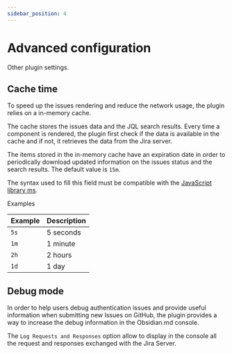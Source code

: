 ```yaml
---
sidebar_position: 4
---
```

# Advanced configuration
Other plugin settings.

## Cache time
To speed up the issues rendering and reduce the network usage, the plugin relies on a in-memory cache.

The cache stores the issues data and the JQL search results.
Every time a component is rendered, the plugin first check if the data is available in the cache and if not, it retrieves the data from the Jira server.

The items stored in the in-memory cache have an expiration date in order to periodically download updated information on the issues status and the search results. The default value is `15m`.

The syntax used to fill this field must be compatible with the [JavaScript library ms](https://github.com/vercel/ms#readme).

Examples

|Example|Description|
|-|-|
|`5s`|5 seconds|
|`1m`|1 minute|
|`2h`|2 hours|
|`1d`|1 day|

## Debug mode
In order to help users debug authentication issues and provide useful information when submitting new Issues on GitHub, the plugin provides a way to increase the debug information in the Obsidian.md console.

The `Log Requests and Responses` option allow to display in the console all the request and responses exchanged with the Jira Server.
